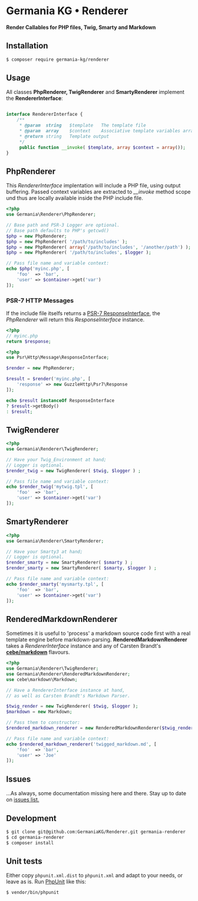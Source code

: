 # Germania KG • Renderer

**Render Callables for PHP files, Twig, Smarty and Markdown**

## Installation

```bash
$ composer require germania-kg/renderer
```

## Usage
All classes **PhpRenderer, TwigRenderer** and **SmartyRenderer** implement the **RendererInterface**:

```php

interface RendererInterface {
    /**
     * @param  string   $template   The template file
     * @param  array    $context    Associative template variables array
     * @return string   Template output
     */	
     public function __invoke( $template, array $context = array());
}
```



## PhpRenderer

This *RendererInterface* implentation will include a PHP file, using output buffering.
Passed context variables are extracted to *__invoke* method scope und thus are locally available inside the PHP include file.

```php
<?php
use Germania\Renderer\PhpRenderer;

// Base path and PSR-3 Logger are optional.
// Base path defaults to PHP's getcwd()
$php = new PhpRenderer;
$php = new PhpRenderer( '/path/to/includes' );
$php = new PhpRenderer( array('/path/to/includes', '/another/path') );
$php = new PhpRenderer( '/path/to/includes', $logger );

// Pass file name and variable context:
echo $php('myinc.php', [
	'foo'  => 'bar',
	'user' => $container->get('var')
]);
```

### PSR-7 HTTP Messages

If the include file itselfs returns a [PSR-7 ResponseInterface](http://www.php-fig.org/psr/psr-7/), the *PhpRenderer* will return this *ResponseInterface* instance.

```php
<?php
// myinc.php
return $response;
```
```php
<?php
use Psr\Http\Message\ResponseInterface;

$render = new PhpRenderer;

$result = $render('myinc.php', [
	'response' => new GuzzleHttp\Psr7\Response
]);

echo $result instanceOf ResponseInterface
? $result->getBody()
: $result;
```



## TwigRenderer
```php
<?php
use Germania\Renderer\TwigRenderer;

// Have your Twig_Environment at hand;
// Logger is optional.
$render_twig = new TwigRenderer( $twig, $logger ) ;

// Pass file name and variable context:
echo $render_twig('mytwig.tpl', [
	'foo'  => 'bar',
	'user' => $container->get('var')
]);
```

## SmartyRenderer
```php
<?php
use Germania\Renderer\SmartyRenderer;

// Have your Smarty3 at hand;
// Logger is optional.
$render_smarty = new SmartyRenderer( $smarty ) ;
$render_smarty = new SmartyRenderer( $smarty, $logger ) ;

// Pass file name and variable context:
echo $render_smarty('mysmarty.tpl', [
	'foo'  => 'bar',
	'user' => $container->get('var')
]);
```


## RenderedMarkdownRenderer

Sometimes it is useful to 'process' a markdown source code first with a real template engine before markdown-parsing. **RenderedMarkdownRenderer** takes a *RendererInterface* instance and any of Carsten Brandt's **[cebe/markdown](https://github.com/cebe/markdown)** flavours.

```php
<?php
use Germania\Renderer\TwigRenderer;
use Germania\Renderer\RenderedMarkdownRenderer;
use cebe\markdown\Markdown;

// Have a RendererInterface instance at hand,
// as well as Carsten Brandt's Markdown Parser.

$twig_render = new TwigRenderer( $twig, $logger );
$markdown = new Markdown;

// Pass them to constructor:
$rendered_markdown_renderer = new RenderedMarkdownRenderer($twig_render, $markdown);

// Pass file name and variable context:
echo $rendered_markdown_renderer('twigged_markdown.md', [
	'foo'  => 'bar',
	'user' => 'Joe'
]);
```

## Issues

…As always, some documentation missing here and there. Stay up to date on [issues list.][i0]

[i0]: https://github.com/GermaniaKG/Renderer/issues 


## Development

```bash
$ git clone git@github.com:GermaniaKG/Renderer.git germania-renderer
$ cd germania-renderer
$ composer install
```

## Unit tests

Either copy `phpunit.xml.dist` to `phpunit.xml` and adapt to your needs, or leave as is. 
Run [PhpUnit](https://phpunit.de/) like this:

```bash
$ vendor/bin/phpunit
```

